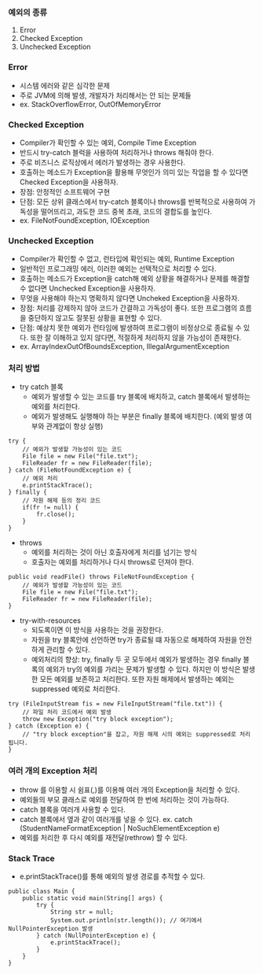 ### 예외의 종류
1. Error
2. Checked Exception
3. Unchecked Exception

### Error
- 시스템 에러와 같은 심각한 문제
- 주로 JVM에 의해 발생, 개발자가 처리해서는 안 되는 문제들
- ex. StackOverflowError, OutOfMemoryError

### Checked Exception
- Compiler가 확인할 수 있는 예외, Compile Time Exception
- 반드시 try-catch 블럭을 사용하여 처리하거나 throws 해줘야 한다.
- 주로 비즈니스 로직상에서 에러가 발생하는 경우 사용한다.
- 호출하는 메소드가 Exception을 활용해 무엇인가 의미 있는 작업을 할 수 있다면 Checked Exception을 사용하자.
- 장점: 안정적인 소프트웨어 구현
- 단점: 모든 상위 클래스에서 try-catch 블록이나 throws를 반복적으로 사용하여 가독성을 떨어뜨리고, 과도한 코드 중복 초래, 코드의 결합도를 높인다. 
- ex. FileNotFoundException, IOException

### Unchecked Exception
- Compiler가 확인할 수 없고, 런타입에 확인되는 예외, Runtime Exception
- 일반적인 프로그래밍 에러, 이러한 예외는 선택적으로 처리할 수 있다.
- 호출하는 메소드가 Exception을 catch해 예외 상황을 해결하거나 문제를 해결할 수 없다면 Unchecked Exception을 사용하자.
- 무엇을 사용해야 하는지 명확하지 않다면 Uncheked Exception을 사용하자.
- 장점: 처리를 강제하지 않아 코드가 간결하고 가독성이 좋다. 또한 프로그램의 흐름을 중단하지 않고도 잘못된 상황을 표현할 수 있다.
- 단점: 예상치 못한 예외가 런타임에 발생하여 프로그램이 비정상으로 종료될 수 있다. 또한 잘 이해하고 있지 않다면, 적절하게 처리하지 않을 가능성이 존재한다.
- ex. ArrayIndexOutOfBoundsException, IllegalArgumentException

### 처리 방법
- try catch 블록
  + 예외가 발생할 수 있는 코드를 try 블록에 배치하고, catch 블록에서 발생하는 예외를 처리한다.
  + 예외가 발생해도 실행해야 하는 부분은 finally 블록에 배치한다. (예외 발생 여부와 관계없이 항상 실행)
```
try {
    // 예외가 발생할 가능성이 있는 코드
    File file = new File("file.txt");
    FileReader fr = new FileReader(file);
} catch (FileNotFoundException e) {
    // 예외 처리
    e.printStackTrace();
} finally {
    // 자원 해제 등의 정리 코드
    if(fr != null) {
        fr.close();
    }
}
```
- throws
  + 예외를 처리하는 것이 아닌 호출자에게 처리를 넘기는 방식
  + 호출자는 예외를 처리하거나 다시 throws로 던져야 한다.
```
public void readFile() throws FileNotFoundException {
    // 예외가 발생할 가능성이 있는 코드
    File file = new File("file.txt");
    FileReader fr = new FileReader(file);
}

```
- try-with-resources
  + 되도록이면 이 방식을 사용하는 것을 권장한다.
  + 자원을 try 블록안에 선언하면 try가 종료될 떄 자동으로 해제하여 자원을 안전하게 관리할 수 있다.
  + 예외처리의 향상: try, finally 두 곳 모두에서 예외가 발생하는 경우 finally 블록의 예외가 try의 예외를 가리는 문제가 발생할 수 있다. 하지만 이 방식은 발생한 모든 예외를 보존하고 처리한다. 또한 자원 해제에서 발생하는 예외는 suppressed 예외로 처리한다.
```
try (FileInputStream fis = new FileInputStream("file.txt")) {
    // 파일 처리 코드에서 예외 발생
    throw new Exception("try block exception");
} catch (Exception e) {
    // "try block exception"을 잡고, 자원 해제 시의 예외는 suppressed로 처리됩니다.
}

```

### 여러 개의 Exception 처리
- throw 를 이용할 시 쉼표(,)를 이용해 여러 개의 Exception을 처리할 수 있다.
- 예외들의 부모 클래스로 예외를 전달하여 한 번에 처리하는 것이 가능하다.
- catch 블록을 여러개 사용할 수 있다.
- catch 블록에서 옆과 같이 여러개를 넣을 수 있다. ex. catch (StudentNameFormatException | NoSuchElementException e)
- 예외를 처리한 후 다시 예외를 재전달(rethrow) 할 수 있다.

### Stack Trace
- e.printStackTrace()를 통해 예외의 발생 경로를 추적할 수 있다.
```
public class Main {
    public static void main(String[] args) {
        try {
            String str = null;
            System.out.println(str.length()); // 여기에서 NullPointerException 발생
        } catch (NullPointerException e) {
            e.printStackTrace();
        }
    }
}
```

